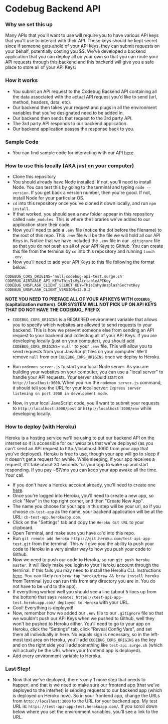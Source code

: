 # Codebug Backend API

### Why we set this up

Many APIs that you'll want to use will require you to have various API keys that you'll use to interact with their API. These keys should be kept secret since if someone gets ahold of your API keys, they can submit requests on your behalf, potentially costing you $$. We've developed a backend application that you can deploy all on your own so that you can route your API requests through this backend and this backend will give you a safe place to store all of your API Keys. 


### How it works

- You submit an API request to the Codebug Backend API containing all the data associated with the actual API request you'd like to send (url, method, headers, data, etc). 
- Our backend then takes your request and plugs in all the environment variables that you've designated need to be added in.
- Our backend then sends that request to the 3rd party API. 
- The 3rd party API responds to our backend application.  
- Our backend application passes the response back to you. 


### Sample Code 

- You can find sample code for interacting with our API [here](https://github.com/codebug-us/codebug-api-example).


### How to use this locally (AKA just on your computer)

- Clone this repository
- You should already have Node installed. If not, you'll need to install Node. You can test this by going to the terminal and typing `node --version`. If you get back a version number, then you're good. If not, install Node for your particular OS. 
- `cd` into this repository once you've cloned it down locally, and run `npm install`. 
- If that worked, you should see a new folder appear in this repository called `node_modules`. This is where the libraries we've added to our application store their code. 
- Now you'll need to add a `.env` file (notice the dot before the filename) to the root of this repo. This `.env` file will be the file we will hold all our API Keys in. Notice that we have included the `.env` file in our `.gitignore` file so that you do not push up all of your API Keys to Github. You can create this file from the terminal by `cd` into this repository and running `touch .env`. 
- Now you'll need to add your API Keys to this file following the format below: 
```
CODEBUG_CORS_ORIGINS='null;codebug-api-test.surge.sh'
CODEBUG_AIRTABLE_API_KEY=ThisIsMyAirtableAPIKey
CODEBUG_UNSPLASH_CLIENT_SECRET_KEY=ThisIsMyUnsplashSecretKey
CODEBUG_UNSPLASH_CLIENT_VERSION=12.0.2
```
**NOTE YOU NEED TO PREFACE ALL OF YOUR API KEYS WITH `CODEBUG_` (capitalization matters). OUR SYSTEM WILL NOT PICK UP ON API KEYS THAT DO NOT HAVE THE CODEBUG_ PREFIX**

- `CODEBUG_CORS_ORIGINS` is a REQUIRED environment variable that allows you to specify which websites are allowed to send requests to your backend. This is how we prevent someone else from sending an API request to your backend and collecting all of your API Keys. If you are developing locally (just on your computer), you should add `CODEBUG_CORS_ORIGINS='null'` to your `.env` file. This will allow you to send requests from your JavaScript files on your computer. We'll remove `null` from our `CODEBUG_CORS_ORIGINS` once we deploy to Heroku. 

- Run `nodemon server.js` to start your local Node server. As you are building your websites on your computer, you can use a "local server" to handle your API requests. Your server should start on `http://localhost:3000`. When you run the `nodemon server.js` command, it should tell you the URL for your local server: `Express server listening on port 3000 in development mode`. 

- Now, in your local JavaScript code, you'll want to submit your requests to `http://localhost:3000/post` or `http://localhost:3000/env` while developing locally. 


### How to deploy (with Heroku)

Heroku is a hosting service we'll be using to put our backend API on the internet so it is accessible for our websites that we've deployed (as you can't send an API request to http://localhost:3000 from your app that you've deployed). Heroku is free to use, though your app will go to sleep if it doesn't get a request for awhile. While sleeping, if your app receives a request, it'll take about 30 seconds for your app to wake up and start responding. If you pay ~$7/mo you can keep your app awake all the time. Your call. 
- If you don't have a Heroku account already, you'll need to create one [here](https://www.heroku.com/). 
- Once you're logged into Heroku, you'll need to create a new app, so click "New" in the top right corner, and then "Create New App".
- The name you choose for your app in this step will be your url, so if you choose `cb-test-app` as the name, your backend application will be at the URL: `cb-test-app.herokuapp.com`. 
- Click on the "Settings" tab and copy the `Heroku Git URL` to your clipboard. 
- Open Terminal, and make sure you have `cd`'d into this repo.
- Run `git remote add heroku https://git.heroku.com/test-api-app-test.git` from the terminal. This will give you the ability to push your code to Heroku in a very similar way to how you push your code to Github. 
- Now we need to push our code to Heroku, so run `git push heroku master`. It will likely make you login to your Heroku account through the terminal. If this fails you may need to install the Heroku CLI. Instructions [here](https://devcenter.heroku.com/articles/heroku-cli#download-and-install). You can likely run `brew tap heroku/brew && brew install heroku` from Terminal (you can run this from any directory you are in. You do not have to be `cd`'d to the app). 
- If everything worked well you should see a line (about 5 lines up from the bottom) that says `remote: https://test-api-app-test.herokuapp.com/ deployed to Heroku` with your URL. 
- Cool! Everything is deployed! 
- Now, remember how we added our `.env` file to our `.gitignore` file so that we wouldn't push our API Keys when we pushed to Github, well they won't be pushed to Heroku either. You'll need to go to your app on Heroku, click the "Settings" tab, click "Reveal Config Vars", and set them all individually in here. No equals sign is necessary, so in the left-most text area on Heroku, you'll add `CODEBUG_CORS_ORIGINS` as the key and on the right side you'll add something like `test-api.surge.sh` (which will actually be the URL where your frontend app is deployed).
- Add every environment variable to Heroku. 


### Last Step!

- Now that we've deployed, there's only 1 more step that needs to happen, and that is we need to make sure our frontend app (that we've deployed to the internet) is sending requests to our backend app (which is deployed on Heroku now). So in your frontend app, change the URLs from `http://localhost:3000` to the URL for your backend app. My test URL is: `https://test-api-app-test.herokuapp.com/`. If you scroll down below where you set the environment variables, you'll see a link to the URL. 



